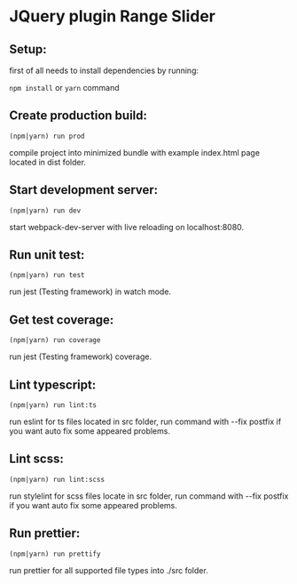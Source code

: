 # JQuery plugin Range Slider

## Setup:

first of all needs to install dependencies by running:

`npm install` or `yarn` command

## Create production build:

`(npm|yarn) run prod`

compile project into minimized bundle with example index.html page located in dist folder.

## Start development server:

`(npm|yarn) run dev`

start webpack-dev-server with live reloading on localhost:8080.

## Run unit test:

`(npm|yarn) run test`

run jest (Testing framework) in watch mode.

## Get test coverage:

`(npm|yarn) run coverage`

run jest (Testing framework) coverage.

## Lint typescript:

`(npm|yarn) run lint:ts`

run eslint for ts files located in src folder, run command with --fix postfix if you want auto fix some appeared problems.

## Lint scss:

`(npm|yarn) run lint:scss`

run stylelint for scss files locate in src folder, run command with --fix postfix if you want auto fix some appeared problems.

## Run prettier:

`(npm|yarn) run prettify`

run prettier for all supported file types into ./src folder.

